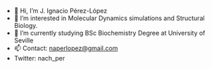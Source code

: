 - 👋 Hi, I’m J. Ignacio Pérez-López
- 👀 I’m interested in Molecular Dynamics simulations and Structural Biology.
- 🌱 I’m currently studying BSc Biochemistry Degree at University of Seville
- 📫 Contact: naperlopez@gmail.com 
- Twitter: nach_per

<!---
nachper/nachper is a ✨ special ✨ repository because its `README.md` (this file) appears on your GitHub profile.
You can click the Preview link to take a look at your changes.
--->
